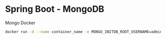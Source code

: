 # Spring Boot - MongoDB

Mongo Docker

```bash 
docker run -d --name container_name -e MONGO_INITDB_ROOT_USERNAME=admin -e MONGO_INITDB_ROOT_PASSWORD=password -p 27017:27017 mongo
```